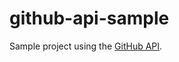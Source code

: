 github-api-sample
============

Sample project using the [GitHub API](https://developer.github.com/v3/).

